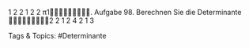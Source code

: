 1 2 2 1
2 2 π1.
Aufgabe 98. Berechnen Sie die Determinante
2 2 1 2
4 2 1 3

   Tags & Topics:
   #Determinante